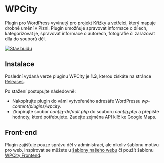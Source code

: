 WPCity
======

Plugin pro WordPress vyvinutý pro projekt [Křížky a vetřelci](http://krizkyavetrelci.plzne.cz/), který mapuje drobně umění v Plzni. Plugin umožňuje spravovat informace o dílech, kategorizovat je, spravovat informace o autorech, fotografie či zařazovat díla do souborů děl.

[![Stav buidu](https://travis-ci.org/JasnaPaka/wpcity.svg?branch=master)](https://travis-ci.org/JasnaPaka/wpcity)

Instalace
----------
Poslední vydaná verze pluginu WPCity je **1.3**, kterou získáte na stránce [Releases](https://github.com/JasnaPaka/wpcity/releases). 

Po stažení postupujte následovně:
* Nakopírujte plugin do vámi vytvořeného adresáře WordPressu *wp-content/plugins/wpcity*.
* Zkopírujte soubor *config-default.php* do souboru *config.php* a přepište hodnoty, které potřebujete. Zadejte zejména API klíč ke Google Maps.

Front-end
----------
Plugin zajišťuje pouze správu děl v administraci, ale nikoliv šablonu motivu pro web. Inspirovat se můžete u [šablony našeho webu](https://github.com/JasnaPaka/krizky-vetrelci) či použít šablonu [WPCity Frontend](https://github.com/JasnaPaka/wpcity-frontend).

